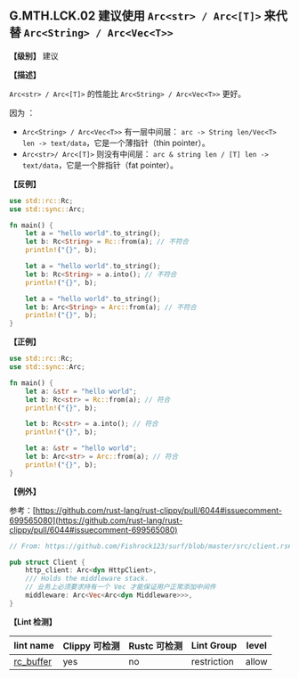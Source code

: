 ## G.MTH.LCK.02 建议使用 `Arc<str> / Arc<[T]>` 来代替  `Arc<String> / Arc<Vec<T>>`

**【级别】** 建议

**【描述】**

`Arc<str> / Arc<[T]>` 的性能比  `Arc<String> / Arc<Vec<T>>` 更好。

因为 ：

- `Arc<String> / Arc<Vec<T>>` 有一层中间层： `arc -> String len/Vec<T> len -> text/data`，它是一个薄指针（thin pointer）。
- `Arc<str>/ Arc<[T]>` 则没有中间层： `arc & string len / [T] len -> text/data`，它是一个胖指针（fat pointer）。

**【反例】**

```rust
use std::rc::Rc;
use std::sync::Arc;

fn main() {
    let a = "hello world".to_string();
    let b: Rc<String> = Rc::from(a); // 不符合
    println!("{}", b);

    let a = "hello world".to_string();
    let b: Rc<String> = a.into(); // 不符合
    println!("{}", b);

    let a = "hello world".to_string();
    let b: Arc<String> = Arc::from(a); // 不符合
    println!("{}", b);
}
```

**【正例】**

```rust
use std::rc::Rc;
use std::sync::Arc;

fn main() {
    let a: &str = "hello world";
    let b: Rc<str> = Rc::from(a); // 符合
    println!("{}", b);

    let b: Rc<str> = a.into(); // 符合
    println!("{}", b);

    let a: &str = "hello world";
    let b: Arc<str> = Arc::from(a); // 符合
    println!("{}", b);
}
```

**【例外】**

参考：[https://github.com/rust-lang/rust-clippy/pull/6044#issuecomment-699565080](https://github.com/rust-lang/rust-clippy/pull/6044#issuecomment-699565080)

```rust
// From: https://github.com/Fishrock123/surf/blob/master/src/client.rs#L33

pub struct Client {
    http_client: Arc<dyn HttpClient>,
    /// Holds the middleware stack.
    // 业务上必须要求持有一个 Vec 才能保证用户正常添加中间件
    middleware: Arc<Vec<Arc<dyn Middleware>>>,
}
```

**【Lint 检测】**

| lint name                                                    | Clippy 可检测 | Rustc 可检测 | Lint Group  | level |
| ------------------------------------------------------------ | ------------- | ------------ | ----------- | ----- |
| [rc_buffer](https://rust-lang.github.io/rust-clippy/master/#rc_buffer) | yes           | no           | restriction | allow |

